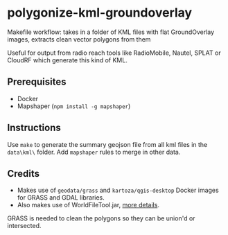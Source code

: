# polygonize-kml-groundoverlay
Makefile workflow: takes in a folder of KML files with flat GroundOverlay images, extracts clean vector polygons from them

Useful for output from radio reach tools like RadioMobile, Nautel, SPLAT or CloudRF which generate this kind of KML.

## Prerequisites
* Docker
* Mapshaper (`npm install -g mapshaper`)

## Instructions
Use `make` to generate the summary geojson file from all kml files in the `data\kml\` folder. Add `mapshaper` rules to merge in other data.

## Credits
* Makes use of `geodata/grass` and `kartoza/qgis-desktop` Docker images for GRASS and GDAL libraries.
* Also makes use of WorldFileTool.jar, <a href="https://gis.stackexchange.com/a/93174/4911">more
  details</a>.

GRASS is needed to clean the polygons so they can be union'd or intersected.
